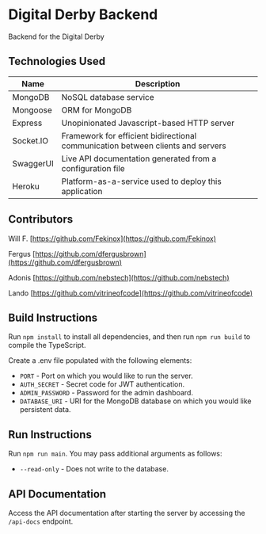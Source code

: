 # Digital Derby Backend

Backend for the Digital Derby 

## Technologies Used


| Name      | Description
|-----------|---------------------------------------------------------------------------------|
| MongoDB   | NoSQL database service                                                          |
| Mongoose  | ORM for MongoDB                                                                 |
| Express   | Unopinionated Javascript-based HTTP server                                      |
| Socket.IO | Framework for efficient bidirectional communication between clients and servers |
| SwaggerUI | Live API documentation generated from a configuration file                      |
| Heroku    | Platform-as-a-service used to deploy this application                           |


## Contributors
Will F.   [https://github.com/Fekinox](https://github.com/Fekinox)

Fergus   [https://github.com/dfergusbrown](https://github.com/dfergusbrown)

Adonis [https://github.com/nebstech](https://github.com/nebstech)

Lando [https://github.com/vitrineofcode](https://github.com/vitrineofcode)


## Build Instructions

Run `npm install` to install all dependencies, and then run `npm run build` to compile the TypeScript.

Create a .env file populated with the following elements:
* `PORT` - Port on which you would like to run the server.
* `AUTH_SECRET` - Secret code for JWT authentication.
* `ADMIN_PASSWORD` - Password for the admin dashboard.
* `DATABASE_URI` - URI for the MongoDB database on which you would like persistent data.

## Run Instructions

Run `npm run main`. You may pass additional arguments as follows:
* `--read-only` - Does not write to the database.

## API Documentation

Access the API documentation after starting the server by accessing the `/api-docs` endpoint.
